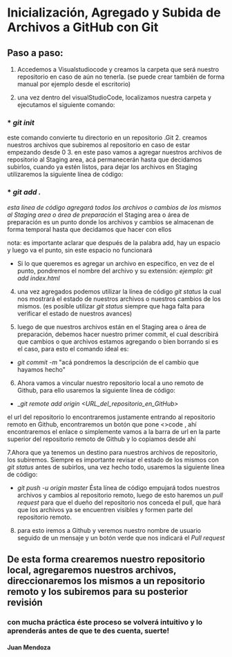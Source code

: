 # Inicialización, Agregado y Subida de Archivos a GitHub con Git #
## Paso a paso:
1. Accedemos a Visualstudiocode y creamos la carpeta que será nuestro repositorio en caso de aún no tenerla.
(se puede crear también de forma manual por ejemplo desde el escritorio)
 
 2. una vez dentro del visualStudioCode, localizamos nuestra carpeta y ejecutamos el siguiente comando:
### * *git init*
este comando convierte tu directorio en un repositorio .Git 
2. creamos nuestros archivos que subiremos al repositorio en caso de estar empezando desde 0
3. en este paso vamos a agregar nuestros archivos de repositorio al Staging area, acá permanecerán hasta que decidamos subirlos, cuando ya estén listos, para dejar los archivos en Staging utilizaremos la siguiente línea de código:
### * *git add .*
*esta línea de código agregará todos los archivos o cambios de los mismos al Staging area o área de preparación*
el Staging area o área de preparación es un punto donde los archivos y cambios se almacenan de forma temporal hasta que decidamos que hacer con ellos

nota: es importante aclarar que después de la palabra add, hay un espacio y luego va el punto, sin este espacio no funcionará
 


* Si lo que queremos es agregar un archivo en especifico, en vez de el punto, pondremos el nombre del archivo y su extensión:
*ejemplo: git add index.html*

4. una vez agregados podemos utilizar la línea de código *git status* la cual nos mostrará el estado de nuestros archivos o nuestros cambios de los mismos.
(es posible utilizar *git status* siempre que haga falta para verificar el estado de nuestros avances)


5. luego de que nuestros archivos están en el Staging area o área de preparación, debemos hacer nuestro primer commit, el cual describirá que cambios o que archivos estamos agregando o bien borrando si es el caso, para esto el comando ideal es:

 * *git commit -m* "acá pondremos la descripción de el cambio que hayamos hecho"

6. Ahora vamos a vincular nuestro repositorio local a uno remoto de Github, para ello usaremos la siguiente línea de código:
* _*git remote add origin <URL_del_repositorio_en_GitHub>*

el url del repositorio lo encontraremos justamente entrando al repositorio remoto en Github, encontraremos un botón que pone <>code , ahí encontraremos el enlace o simplemente vamos a la barra de url en la parte superior del repositorio remoto de Github y lo copiamos desde ahí

7.Ahora que ya tenemos un destino para nuestros archivos de repositorio, los subiremos. Siempre es importante revisar el estado de los mismos con *git status* antes de subirlos, una vez hecho todo, usaremos la siguiente línea de código:
* *git push -u origin master*
Ésta línea de código empujará todos nuestros archivos y cambios al repositorio remoto, luego de esto haremos un *pull request* para que el dueño del repositorio nos conceda el pull, que hará que los archivos ya se encuentren visibles y formen parte del repositorio remoto.

8. para esto iremos a Github y veremos nuestro nombre de usuario seguido de un mensaje y un botón verde que nos indicará el *Pull request*

## De esta forma crearemos nuestro repositorio local, agregaremos nuestros archivos, direccionaremos los mismos a un repositorio remoto y los subiremos para su posterior revisión
### con mucha práctica éste proceso se volverá intuitivo y lo aprenderás antes de que te des cuenta, suerte!

#### Juan Mendoza